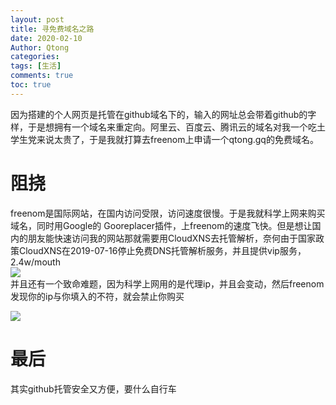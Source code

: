 ```yaml
---
layout: post
title: 寻免费域名之路
date: 2020-02-10
Author: Qtong
categories: 
tags: [生活]
comments: true
toc: true
--- 
```


因为搭建的个人网页是托管在github域名下的，输入的网址总会带着github的字样，于是想拥有一个域名来重定向。阿里云、百度云、腾讯云的域名对我一个吃土学生党来说太贵了，于是我就打算去freenom上申请一个qtong.gq的免费域名。
<!-- more -->

# 阻挠 

freenom是国际网站，在国内访问受限，访问速度很慢。于是我就科学上网来购买域名，同时用Google的   Gooreplacer插件，上freenom的速度飞快。但是想让国内的朋友能快速访问我的网站那就需要用CloudXNS去托管解析，奈何由于国家政策CloudXNS在2019-07-16停止免费DNS托管解析服务，并且提供vip服务，2.4w/mouth  
<a href="https://sm.ms/image/XG9FCmTLprZYebx" target="_blank"><img src="https://i.loli.net/2020/02/10/XG9FCmTLprZYebx.jpg" ></a>  
并且还有一个致命难题，因为科学上网用的是代理ip，并且会变动，然后freenom发现你的ip与你填入的不符，就会禁止你购买

<a href="https://sm.ms/image/r8l7C5NWvtghQPi" target="_blank"><img src="https://i.loli.net/2020/02/10/r8l7C5NWvtghQPi.jpg" ></a>
# 最后

其实github托管安全又方便，要什么自行车